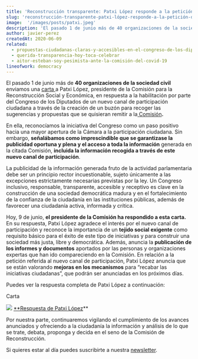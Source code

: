 ```yaml
---
title: 'Reconstrucción transparente: Patxi López responde a la petición de la sociedad civil'
slug: 'reconstrucción-transparente-patxi-lópez-responde-a-la-petición-de-la-sociedad-civil'
image:  '/images/posts/patxi.jpeg'
description: 'El pasado 1 de junio más de 40 organizaciones de la sociedad civil enviamos una carta a Patxi López, presidente de la Comisión para la Reconstrucción Social y Económica.'
author: javier-perez
createdAt: 2020-06-09
related:
  - propuestas-ciudadanas-claras-y-accesibles-en-el-congreso-de-los-diputados
  - querida-transparencia-hoy-toca-celebrar
  - aitor-esteban-soy-pesimista-ante-la-comisión-del-covid-19
lineofwork: democracy
---
```


El pasado 1 de junio más de **40 organizaciones de la sociedad civil** enviamos una [carta ](https://docs.google.com/document/d/1v69gG89NLNCM2eG_M_BwdToAsxWY2Zfk8eT2ezy93Yw/edit?usp=sharing)a Patxi López, presidente de la Comisión para la Reconstrucción Social y Económica, en respuesta a la habilitación por parte del Congreso de los Diputados de un nuevo canal de participación ciudadana a través de la creación de un buzón para recoger las sugerencias y propuestas que se quisieran remitir a la[ Comisión](http://www.congreso.es/portal/page/portal/Congreso/Congreso/Organos/Comision?_piref73_7498063_73_1339256_1339256.next_page=/wc/detalleInformComisiones?idOrgano=390&idLegislatura=14)**.**

En ella, reconocíamos la iniciativa del Congreso como un paso positivo hacia una mayor apertura de la Cámara a la participación ciudadana. Sin embargo, **señalábamos como imprescindible que se garantizase la publicidad oportuna y plena y el acceso a toda la información** generada en la citada Comisión, **incluida la información recogida a través de este nuevo canal de participación**.

La publicidad de la información generada fruto de la actividad parlamentaria debe ser un principio rector incuestionable, sujeto únicamente a las excepciones estrictamente necesarias previstas por la ley. Un Congreso inclusivo, responsable, transparente, accesible y receptivo es clave en la construcción de una sociedad democrática madura y en el fortalecimiento de la confianza de la ciudadanía en las instituciones públicas, además de favorecer una ciudadanía activa, informada y crítica.

Hoy, 9 de junio, **el presidente de la Comisión ha respondido a esta carta.** En su respuesta, Patxi López agradece el interés por el nuevo canal de participación y reconoce la importancia de un **tejido social exigente** como requisito básico para el éxito de este tipo de iniciativas y para construir una sociedad más justa, libre y democrática. Además, anuncia la **publicación de los informes y documentos** aportados por las personas y organizaciones expertas que han ido compareciendo en la Comisión. En relación a la petición referida al nuevo canal de participación, Patxi López anuncia que se están valorando **mejoras en los mecanismos** para “recabar las iniciativas ciudadanas”, que podrán ser anunciadas en los próximos días.

Puedes ver la respuesta completa de Patxi López a continuación:

Carta

![](/images/posts/carta.png)
[**Respuesta de Patxi López](https://drive.google.com/file/d/12mGxFyRINpE3fnmy56GuYlV4FWY4538v/view?usp=sharing)**

Por nuestra parte, continuaremos vigilando el cumplimiento de los avances anunciados y ofreciendo a la ciudadanía la información y análisis de lo que se trate, debata, proponga y decida en el seno de la Comisión de Reconstrucción.

Si quieres estar al día puedes suscribirte a nuestra [newsletter](https://bit.ly/3cSCP4k).
